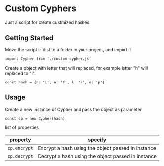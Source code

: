 # Custom Cyphers

Just a script for create custmized hashes.

## Getting Started

Move the script in dist to a folder in your project, and import it

`import Cypher from './custom-cypher.js'`

Create a object with letter that will replaced, for example letter "h" will replaced to "i".

`const hash = {h: 'i', e: 'f', l: 'm', o: 'p'}`

## Usage

Create a new instance of Cypher and pass the object as parameter

`const cp = new Cypher(hash)`

list of properties

| property      | specify                                            |
|---------------|----------------------------------------------------|
| `cp.encrypt`  | Encrypt a hash using the object passed in instance |
| `cp.decrypt`  | Decrypt a hash using the object passed in instance |



